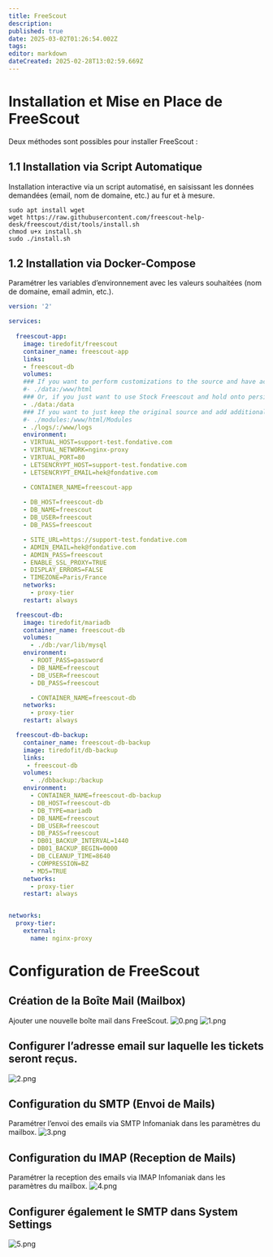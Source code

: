 ```yaml
---
title: FreeScout
description: 
published: true
date: 2025-03-02T01:26:54.002Z
tags: 
editor: markdown
dateCreated: 2025-02-28T13:02:59.669Z
---
```


# Installation et Mise en Place de FreeScout

Deux méthodes sont possibles pour installer FreeScout :

## 1.1 Installation via Script Automatique
Installation interactive via un script automatisé, en saisissant les données demandées (email, nom de domaine, etc.) au fur et à mesure. 
```
sudo apt install wget
wget https://raw.githubusercontent.com/freescout-help-desk/freescout/dist/tools/install.sh
chmod u+x install.sh
sudo ./install.sh
```

## 1.2 Installation via Docker-Compose

Paramétrer les variables d’environnement avec les valeurs souhaitées (nom de domaine, email admin, etc.).
```yaml
version: '2'

services:
  
  freescout-app:
    image: tiredofit/freescout
    container_name: freescout-app
    links:
    - freescout-db
    volumes:
    ### If you want to perform customizations to the source and have access to it, then uncomment this line - This includes modules
    #- ./data:/www/html
    ### Or, if you just want to use Stock Freescout and hold onto persistent files like cache and session use this, one or the other.
    - ./data:/data
    ### If you want to just keep the original source and add additional modules uncomment this line
    #- ./modules:/www/html/Modules
    - ./logs/:/www/logs
    environment:
    - VIRTUAL_HOST=support-test.fondative.com
    - VIRTUAL_NETWORK=nginx-proxy
    - VIRTUAL_PORT=80
    - LETSENCRYPT_HOST=support-test.fondative.com
    - LETSENCRYPT_EMAIL=hek@fondative.com

    - CONTAINER_NAME=freescout-app
    
    - DB_HOST=freescout-db
    - DB_NAME=freescout
    - DB_USER=freescout
    - DB_PASS=freescout

    - SITE_URL=https://support-test.fondative.com
    - ADMIN_EMAIL=hek@fondative.com
    - ADMIN_PASS=freescout
    - ENABLE_SSL_PROXY=TRUE
    - DISPLAY_ERRORS=FALSE
    - TIMEZONE=Paris/France
    networks:
      - proxy-tier
    restart: always

  freescout-db:
    image: tiredofit/mariadb
    container_name: freescout-db
    volumes:
      - ./db:/var/lib/mysql
    environment:
      - ROOT_PASS=password
      - DB_NAME=freescout
      - DB_USER=freescout
      - DB_PASS=freescout

      - CONTAINER_NAME=freescout-db
    networks:
      - proxy-tier
    restart: always

  freescout-db-backup:
    container_name: freescout-db-backup
    image: tiredofit/db-backup
    links:
     - freescout-db
    volumes:
      - ./dbbackup:/backup
    environment:
      - CONTAINER_NAME=freescout-db-backup
      - DB_HOST=freescout-db
      - DB_TYPE=mariadb
      - DB_NAME=freescout
      - DB_USER=freescout
      - DB_PASS=freescout
      - DB01_BACKUP_INTERVAL=1440
      - DB01_BACKUP_BEGIN=0000
      - DB_CLEANUP_TIME=8640
      - COMPRESSION=BZ
      - MD5=TRUE
    networks:
      - proxy-tier
    restart: always


networks:
  proxy-tier:
    external:
      name: nginx-proxy
```



# Configuration de FreeScout

## Création de la Boîte Mail (Mailbox)

Ajouter une nouvelle boîte mail dans FreeScout.
![0.png](/0.png)
![1.png](/1.png)

## Configurer l’adresse email sur laquelle les tickets seront reçus.
![2.png](/2.png)


## Configuration du SMTP (Envoi de Mails)
Paramétrer l’envoi des emails via SMTP Infomaniak dans les paramètres du mailbox.
![3.png](/3.png)

## Configuration du IMAP (Reception de Mails)

Paramétrer la reception des emails via IMAP Infomaniak dans les paramètres du mailbox.
![4.png](/4.png)

## Configurer également le SMTP dans System Settings
![5.png](/5.png)



